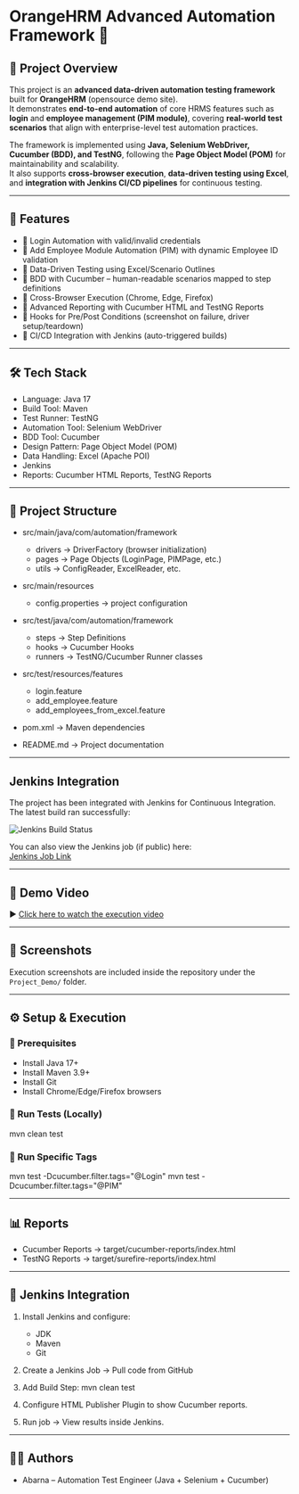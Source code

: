 # OrangeHRM Advanced Automation Framework 🚀

## 📌 Project Overview
This project is an **advanced data-driven automation testing framework** built for **OrangeHRM** (opensource demo site).  
It demonstrates **end-to-end automation** of core HRMS features such as **login** and **employee management (PIM module)**, covering **real-world test scenarios** that align with enterprise-level test automation practices.  

The framework is implemented using **Java, Selenium WebDriver, Cucumber (BDD), and TestNG**, following the **Page Object Model (POM)** for maintainability and scalability.  
It also supports **cross-browser execution**, **data-driven testing using Excel**, and **integration with Jenkins CI/CD pipelines** for continuous testing.  

---

## 🎯 Features
- 🔹 Login Automation with valid/invalid credentials
- 🔹 Add Employee Module Automation (PIM) with dynamic Employee ID validation
- 🔹 Data-Driven Testing using Excel/Scenario Outlines
- 🔹 BDD with Cucumber – human-readable scenarios mapped to step definitions
- 🔹 Cross-Browser Execution (Chrome, Edge, Firefox)
- 🔹 Advanced Reporting with Cucumber HTML and TestNG Reports
- 🔹 Hooks for Pre/Post Conditions (screenshot on failure, driver setup/teardown)
- 🔹 CI/CD Integration with Jenkins (auto-triggered builds)

---

## 🛠️ Tech Stack
- Language: Java 17
- Build Tool: Maven
- Test Runner: TestNG
- Automation Tool: Selenium WebDriver
- BDD Tool: Cucumber
- Design Pattern: Page Object Model (POM)
- Data Handling: Excel (Apache POI)
- Jenkins
- Reports: Cucumber HTML Reports, TestNG Reports

---

## 📂 Project Structure
- src/main/java/com/automation/framework
  - drivers → DriverFactory (browser initialization)
  - pages → Page Objects (LoginPage, PIMPage, etc.)
  - utils → ConfigReader, ExcelReader, etc.

- src/main/resources
  - config.properties → project configuration

- src/test/java/com/automation/framework
  - steps → Step Definitions
  - hooks → Cucumber Hooks
  - runners → TestNG/Cucumber Runner classes

- src/test/resources/features
  - login.feature
  - add_employee.feature
  - add_employees_from_excel.feature

- pom.xml → Maven dependencies
- README.md → Project documentation

---

## Jenkins Integration

The project has been integrated with Jenkins for Continuous Integration. The latest build ran successfully:


![Jenkins Build Status](https://drive.google.com/uc?export=view&id=1F6NbiGVfiu_uK3zuK4KOVpgMN2SRVY8M)

You can also view the Jenkins job (if public) here:  
[Jenkins Job Link](http://localhost:8080/job/Selenium-Maven-CI-CD/)

---

## 🎥 Demo Video  
▶️ [Click here to watch the execution video](https://drive.google.com/file/d/16kH-SRCMYlqkKMYVl-wklua5_0RjrSjK/view?usp=sharing )  

---

## 📸 Screenshots  
Execution screenshots are included inside the repository under the `Project_Demo/` folder.  

---

## ⚙️ Setup & Execution

### 🔹 Prerequisites
- Install Java 17+
- Install Maven 3.9+
- Install Git
- Install Chrome/Edge/Firefox browsers

### 🔹 Run Tests (Locally)
mvn clean test

### 🔹 Run Specific Tags
mvn test -Dcucumber.filter.tags="@Login"
mvn test -Dcucumber.filter.tags="@PIM"

---

## 📊 Reports
- Cucumber Reports → target/cucumber-reports/index.html
- TestNG Reports → target/surefire-reports/index.html

---

## 🚀 Jenkins Integration
1. Install Jenkins and configure:
   - JDK
   - Maven
   - Git

2. Create a Jenkins Job → Pull code from GitHub

3. Add Build Step:
   mvn clean test

4. Configure HTML Publisher Plugin to show Cucumber reports.

5. Run job → View results inside Jenkins.

---

## 🧑‍💻 Authors
- Abarna – Automation Test Engineer (Java + Selenium + Cucumber)
